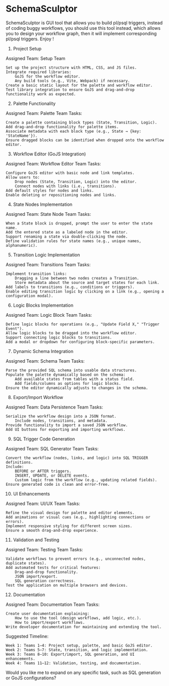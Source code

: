 # SchemaSculptor
SchemaSculptor is GUI tool that allows you to build pl/psql triggers, instead of coding buggy workflows, you should use this tool instead, which allows you to design your workflow graph, then it will implement corresponding pl/psql triggers. Enjoy !


1. Project Setup

Assigned Team: Setup Team

    Set up the project structure with HTML, CSS, and JS files.
    Integrate required libraries:
        GoJS for the workflow editor.
        Any build tools (e.g., Vite, Webpack) if necessary.
    Create a basic static layout for the palette and workflow editor.
    Test library integration to ensure GoJS and drag-and-drop functionality work as expected.

2. Palette Functionality

Assigned Team: Palette Team
Tasks:

    Create a palette containing block types (State, Transition, Logic).
    Add drag-and-drop functionality for palette items.
    Associate metadata with each block type (e.g., State → {key: 'StateName'}).
    Ensure dragged blocks can be identified when dropped onto the workflow editor.

3. Workflow Editor (GoJS Integration)

Assigned Team: Workflow Editor Team
Tasks:

    Configure GoJS editor with basic node and link templates.
    Allow users to:
        Drop nodes (State, Transition, Logic) into the editor.
        Connect nodes with links (i.e., transitions).
    Add default styles for nodes and links.
    Enable deleting or repositioning nodes and links.

4. State Nodes Implementation

Assigned Team: State Node Team
Tasks:

    When a State block is dropped, prompt the user to enter the state name.
    Add the entered state as a labeled node in the editor.
    Support renaming a state via double-clicking the node.
    Define validation rules for state names (e.g., unique names, alphanumeric).

5. Transition Logic Implementation

Assigned Team: Transitions Team
Tasks:

    Implement transition links:
        Dragging a line between two nodes creates a Transition.
        Store metadata about the source and target states for each link.
    Add labels to transitions (e.g., conditions or triggers).
    Enable editing transition logic by clicking on a link (e.g., opening a configuration modal).

6. Logic Blocks Implementation

Assigned Team: Logic Block Team
Tasks:

    Define logic blocks for operations (e.g., "Update Field X," "Trigger Event").
    Allow logic blocks to be dragged into the workflow editor.
    Support connecting logic blocks to transitions.
    Add a modal or dropdown for configuring block-specific parameters.

7. Dynamic Schema Integration

Assigned Team: Schema Team
Tasks:

    Parse the provided SQL schema into usable data structures.
    Populate the palette dynamically based on the schema:
        Add available states from tables with a status field.
        Add fields/columns as options for logic blocks.
    Ensure the editor dynamically adjusts to changes in the schema.

8. Export/Import Workflow

Assigned Team: Data Persistence Team
Tasks:

    Serialize the workflow design into a JSON format.
        Include nodes, transitions, and metadata.
    Provide functionality to import a saved JSON workflow.
    Add UI buttons for exporting and importing workflows.

9. SQL Trigger Code Generation

Assigned Team: SQL Generator Team
Tasks:

    Convert the workflow (nodes, links, and logic) into SQL TRIGGER definitions.
    Include:
        BEFORE or AFTER triggers.
        INSERT, UPDATE, or DELETE events.
        Custom logic from the workflow (e.g., updating related fields).
    Ensure generated code is clean and error-free.

10. UI Enhancements

Assigned Team: UI/UX Team
Tasks:

    Refine the visual design for palette and editor elements.
    Add animations or visual cues (e.g., highlighting connections or errors).
    Implement responsive styling for different screen sizes.
    Ensure a smooth drag-and-drop experience.

11. Validation and Testing

Assigned Team: Testing Team
Tasks:

    Validate workflows to prevent errors (e.g., unconnected nodes, duplicate states).
    Add automated tests for critical features:
        Drag-and-drop functionality.
        JSON import/export.
        SQL generation correctness.
    Test the application on multiple browsers and devices.

12. Documentation

Assigned Team: Documentation Team
Tasks:

    Create user documentation explaining:
        How to use the tool (design workflows, add logic, etc.).
        How to import/export workflows.
    Write developer documentation for maintaining and extending the tool.

Suggested Timeline:

    Week 1: Teams 1–4: Project setup, palette, and basic GoJS editor.
    Week 2: Teams 5–7: State, transition, and logic implementation.
    Week 3: Teams 8–10: Export/import, SQL generation, and UI enhancements.
    Week 4: Teams 11–12: Validation, testing, and documentation.

Would you like me to expand on any specific task, such as SQL generation or GoJS configurations?
